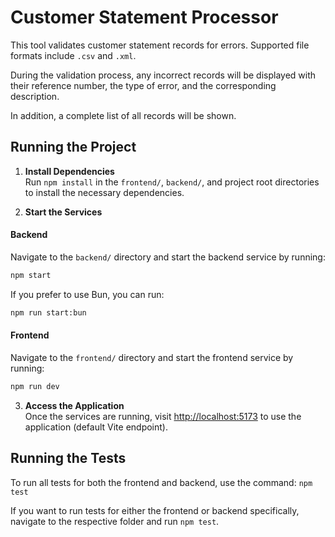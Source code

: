 # Customer Statement Processor

This tool validates customer statement records for errors. Supported file formats include `.csv` and `.xml`.

During the validation process, any incorrect records will be displayed with their reference number, the type of error, and the corresponding description.

In addition, a complete list of all records will be shown.

## Running the Project

1. **Install Dependencies**  
   Run `npm install` in the `frontend/`, `backend/`, and project root directories to install the necessary dependencies.

2. **Start the Services**

#### Backend

Navigate to the `backend/` directory and start the backend service by running:

```bash
npm start
```

If you prefer to use Bun, you can run:

```bash
npm run start:bun
```

#### Frontend

Navigate to the `frontend/` directory and start the frontend service by running:

```bash
npm run dev
```

3. **Access the Application**  
   Once the services are running, visit [http://localhost:5173](http://localhost:5173) to use the application (default Vite endpoint).

## Running the Tests

To run all tests for both the frontend and backend, use the command: `npm test`

If you want to run tests for either the frontend or backend specifically, navigate to the respective folder and run `npm test`.
